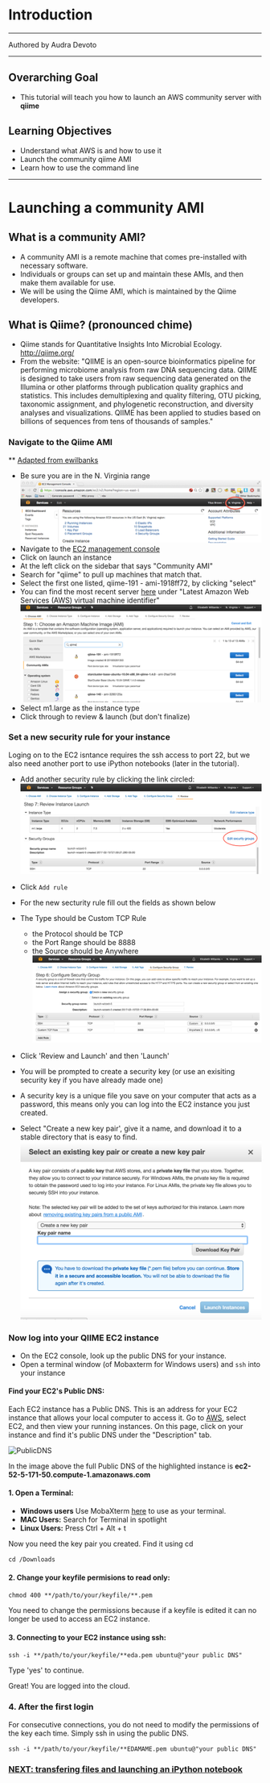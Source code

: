 # Introduction
***
Authored by Audra Devoto

***

## Overarching Goal  
* This tutorial will teach you how to launch an AWS community server with **qiime**

## Learning Objectives
*	Understand what AWS is and how to use it
* Launch the community qiime AMI
*	Learn how to use the command line

***

# Launching a community AMI

## What is a community AMI?
* A community AMI is a remote machine that comes pre-installed with necessary software.
* Individuals or groups can set up and maintain these AMIs, and then make them available for use.
* We will be using the Qiime AMI, which is maintained by the Qiime developers. 

## What is Qiime? (pronounced chime)
* Qiime stands for Quantitative Insights Into Microbial Ecology. http://qiime.org/
* From the website: "QIIME is an open-source bioinformatics pipeline for performing microbiome analysis from raw DNA sequencing data. QIIME is designed to take users from raw sequencing data generated on the Illumina or other platforms through publication quality graphics and statistics. This includes demultiplexing and quality filtering, OTU picking, taxonomic assignment, and phylogenetic reconstruction, and diversity analyses and visualizations. QIIME has been applied to studies based on billions of sequences from tens of thousands of samples."

### Navigate to the Qiime AMI
** [Adapted from ewilbanks](https://github.com/ewilbanks/micdiv2017/blob/master/tutorials/2017-02-16-launch-community-ami.md)

* Be sure you are in the N. Virginia range
![Edit security rules](pics/ec2-range.png)
* Navigate to the [EC2 management console](https://console.aws.amazon.com/ec2/v2/home?region=us-east-1#LaunchInstanceWizard:)
* Click on launch an instance
* At the left click on the sidebar that says "Community AMI"
* Search for "qiime" to pull up machines that match that.
* Select the first one listed, qiime-191 - ami-1918ff72, by clicking "select"
* You can find the most recent server [here](http://qiime.org/home_static/dataFiles.html) under "Latest Amazon Web Services (AWS) virtual machine identifier"
![Select qiime](pics/qiime-ami-01.png)
* Select m1.large as the instance type
* Click through to review & launch  (but don't finalize)

### Set a new security rule for your instance 
Loging on to the EC2 isntance requires the ssh access to port 22, but we also need another port to use iPython notebooks (later in the tutorial).
* Add another security rule by clicking the link circled:
![Edit security rules](pics/qiime-ami-02.png)
* Click `Add rule`
* For the new secturity rule fill out the fields as shown below
* The Type should be Custom TCP Rule
  * the Protocol should be TCP
  * the Port Range should be 8888
  * the Source should be Anywhere
![](pics/qiime-ami-03.png)

* Click 'Review and Launch' and then 'Launch'
* You will be prompted to create a security key (or use an exisiting security key if you have already made one)
* A security key is a unique file you save on your computer that acts as a password, this means only you can log into the EC2 instance you just created. 
* Select "Create a new key pair', give it a name, and download it to a stable directory that is easy to find. 
![](pics/create-key.png)


### Now log into your QIIME EC2 instance
- On the EC2 console, look up the public DNS for your instance.
- Open a terminal window (of Mobaxterm for Windows users) and `ssh` into your instance

#### Find your EC2's Public DNS:
Each EC2 instance has a Public DNS. This is an address for your EC2 instance that allows your local computer to access it. Go to [AWS](http://aws.amazon.com/), select EC2, and then view your running instances. On this page, click on your instance and find it's public DNS under the "Description" tab.

![PublicDNS](https://github.com/ewilbanks/2015-tutorials/blob/master/img/EC2_Public_DNS.png?raw=true)

In the image above the full Public DNS of the highlighted instance is **ec2-52-5-171-50.compute-1.amazonaws.com**

#### 1. Open a Terminal:
- **Windows users** Use MobaXterm [here](http://mobaxterm.mobatek.net/download.html) to use as your terminal. 
- **MAC Users:** Search for Terminal in spotlight
- **Linux Users:** Press Ctrl + Alt + t

Now you need the key pair you created. Find it using cd
 
```
cd /Downloads
```

#### 2. Change your keyfile permisions to read only:

```
chmod 400 **/path/to/your/keyfile/**.pem
```
You need to change the permissions because if a keyfile is edited it can no longer be used to access an EC2 instance. 

#### 3. Connecting to your EC2 instance using ssh:

```
ssh -i **/path/to/your/keyfile/**eda.pem ubuntu@"your public DNS"
```

Type 'yes' to continue. 

Great! You are logged into the cloud. 

### 4. After the first login

For consecutive connections, you do not need to modify the permissions of the key each time. Simply ssh in using the public DNS. 

```
ssh -i **/path/to/your/keyfile/**EDAMAME.pem ubuntu@"your public DNS"
```

### [NEXT: transfering files and launching an iPython notebook](https://github.com/oddaud/ubiome_tutorials/blob/master/tutorial_2_transfer_files.md)
